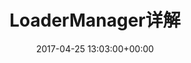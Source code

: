 ---
layout: post
title: "LoaderManager详解"
category: all-about-tech
tags: -[Android] -[Fragment] -[LoaderManager]
date: 2017-04-25 13:03:00+00:00
---